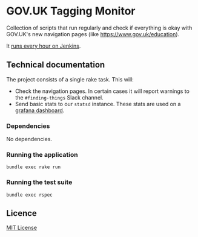 # GOV.UK Tagging Monitor

Collection of scripts that run regularly and check if everything is okay with
GOV.UK's new navigation pages (like https://www.gov.uk/education).

It [runs every hour on Jenkins][jenkins].

[jenkins]: https://deploy.publishing.service.gov.uk/job/govuk-tagging-monitor/

## Technical documentation

The project consists of a single rake task. This will:

- Check the navigation pages. In certain cases it will report warnings to
  the `#finding-things` Slack channel.
- Send basic stats to our `statsd` instance. These stats are used on a
  [grafana dashboard][dashboard].

[dashboard]: https://grafana.publishing.service.gov.uk/dashboard/db/tagging-dashboard

### Dependencies

No dependencies.

### Running the application

```
bundle exec rake run
```

### Running the test suite

```
bundle exec rspec
```

## Licence

[MIT License](LICENSE)
